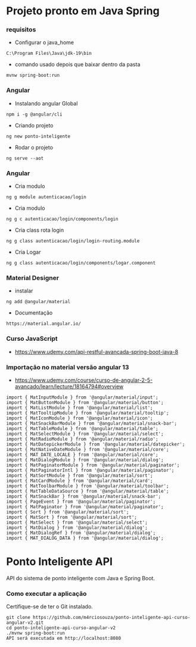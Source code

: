 # Projeto pronto em Java Spring

### requisitos

* Configurar o java_home
```
C:\Program Files\Java\jdk-19\bin
```

* comando usado depois que baixar dentro da pasta
```
mvnw spring-boot:run
```

### Angular
* Instalando angular Global
```
npm i -g @angular/cli
```

* Criando projeto
```
ng new ponto-inteligente
```

* Rodar o projeto
```
ng serve --aot
```

### Angular
* Cria modulo
```
ng g module autenticacao/login
```

* Cria modulo
```
ng g c autenticacao/login/components/login
```

* Cria class rota login
```
ng g class autenticacao/login/login-routing.module
```

* Cria Logar
```
ng g class autenticacao/login/components/logar.component
```
### Material Designer
* instalar
```
ng add @angular/material
```

* Documentação
```
https://material.angular.io/
```

### Curso JavaScript
* https://www.udemy.com/api-restful-avancada-spring-boot-java-8

### Importação no material versão angular 13
* https://www.udemy.com/course/curso-de-angular-2-5-avancado/learn/lecture/18164794#overview

```
import { MatInputModule } from '@angular/material/input';
import { MatButtonModule } from '@angular/material/button';
import { MatListModule } from '@angular/material/list';
import { MatTooltipModule } from '@angular/material/tooltip';
import { MatIconModule } from '@angular/material/icon';
import { MatSnackBarModule } from '@angular/material/snack-bar';
import { MatTableModule } from '@angular/material/table';
import { MatSelectModule } from '@angular/material/select';
import { MatRadioModule } from '@angular/material/radio';
import { MatDatepickerModule } from '@angular/material/datepicker';
import { MatNativeDateModule } from '@angular/material/core';
import { MAT_DATE_LOCALE } from '@angular/material/core';
import { MatDialogModule } from '@angular/material/dialog';
import { MatPaginatorModule } from '@angular/material/paginator';
import { MatPaginatorIntl } from '@angular/material/paginator';
import { MatSortModule } from '@angular/material/sort';
import { MatCardModule } from '@angular/material/card';
import { MatToolbarModule } from '@angular/material/toolbar';
import { MatTableDataSource } from '@angular/material/table';
import { MatSnackBar } from '@angular/material/snack-bar';
import { PageEvent } from '@angular/material/paginator';
import { MatPaginator } from '@angular/material/paginator';
import { Sort } from '@angular/material/sort';
import { MatSort } from '@angular/material/sort';
import { MatSelect } from '@angular/material/select';
import { MatDialog } from '@angular/material/dialog';
import { MatDialogRef } from '@angular/material/dialog';
import { MAT_DIALOG_DATA } from '@angular/material/dialog';
```

# Ponto Inteligente API
API do sistema de ponto inteligente com Java e Spring Boot.
### Como executar a aplicação
Certifique-se de ter o Git instalado.
```
git clone https://github.com/m4rciosouza/ponto-inteligente-api-curso-angular-v2.git
cd ponto-inteligente-api-curso-angular-v2
./mvnw spring-boot:run
API será executada em http://localhost:8080
```
